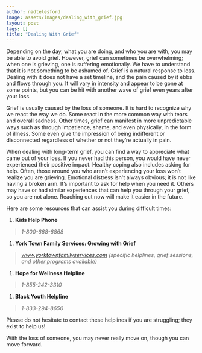 ```yaml
---
author: nadtelesford
image: assets/images/dealing_with_grief.jpg
layout: post
tags: []
title: "Dealing With Grief"
---
```


Depending on the day, what you are doing, and who you are with, you may
be able to avoid grief. However, grief can sometimes be overwhelming;
when one is grieving, one is suffering emotionally. We have to
understand that it is not something to be ashamed of. Grief is a natural
response to loss. Dealing with it does not have a set timeline, and the
pain caused by it ebbs and flows through you. It will vary in intensity
and appear to be gone at some points, but you can be hit with another
wave of grief even years after your loss.

Grief is usually caused by the loss of someone. It is hard to recognize
why we react the way we do. Some react in the more common way with tears
and overall sadness. Other times, grief can manifest in more
unpredictable ways such as through impatience, shame, and even
physically, in the form of illness. Some even give the impression of
being indifferent or disconnected regardless of whether or not they’re
actually in pain.

When dealing with long-term grief, you can find a way to appreciate what
came out of your loss. If you never had this person, you would have
never experienced their positive impact. Healthy coping also includes
asking for help. Often, those around you who aren’t experiencing your
loss won’t realize you are grieving. Emotional distress isn't always
obvious; it is not like having a broken arm. It’s important to ask for
help when you need it. Others may have or had similar experiences that
can help you through your grief, so you are not alone. Reaching out now
will make it easier in the future.

Here are some resources that can assist you during difficult times:

1.  **Kids Help Phone**

> *1-800-668-6868*

1.  **York Town Family Services: Growing with Grief**

> *www.yorktownfamilyservices.com (specific helplines, grief sessions,
> and other programs available)*

1.  **Hope for Wellness Helpline**

> *1-855-242-3310*

1.  **Black Youth Helpline**

> *1-833-294-8650*

Please do not hesitate to contact these helplines if you are struggling;
they exist to help us!

With the loss of someone, you may never really move on, though you can
move forward.
